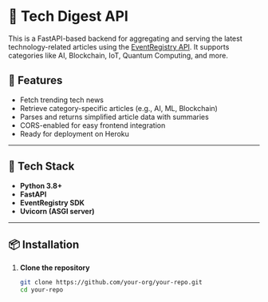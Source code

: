 # 📰 Tech Digest API

This is a FastAPI-based backend for aggregating and serving the latest technology-related articles using the [EventRegistry API](https://eventregistry.org/). It supports categories like AI, Blockchain, IoT, Quantum Computing, and more.

## 🚀 Features

- Fetch trending tech news
- Retrieve category-specific articles (e.g., AI, ML, Blockchain)
- Parses and returns simplified article data with summaries
- CORS-enabled for easy frontend integration
- Ready for deployment on Heroku

---

## 🔧 Tech Stack

- **Python 3.8+**
- **FastAPI**
- **EventRegistry SDK**
- **Uvicorn (ASGI server)**

---

## 📦 Installation

1. **Clone the repository**

   ```bash
   git clone https://github.com/your-org/your-repo.git
   cd your-repo
